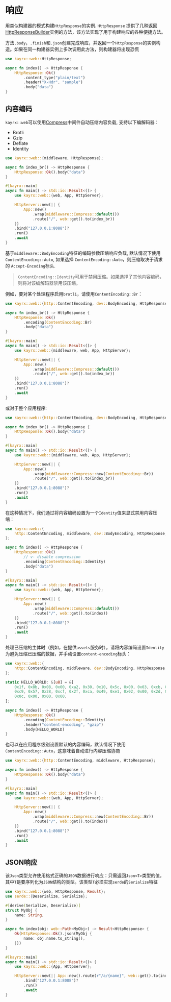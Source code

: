 # 响应

用类似构建器的模式构建`HttpResponse`的实例.  `HttpResponse` 提供了几种返回[HttpResponseBuilder](https://docs.rs/kayrx/0.7.5/kayrx/web/dev/struct.HttpResponseBuilder.html)实例的方法，该方法实现了用于构建响应的各种便捷方法。

方法`.body`，`.finish`和`.json`创建完成响应，并返回一个`HttpResponse`的实例构造。如果在同一构建器实例上多次调用此方法，则构建器将出现恐慌

```rust
use kayrx::web::HttpResponse;

async fn index() -> HttpResponse {
    HttpResponse::Ok()
        .content_type("plain/text")
        .header("X-Hdr", "sample")
        .body("data")
}
```

## 内容编码

`kayrx::web`可以使用[Compress](https://docs.rs/kayrx/0.7.5/kayrx/web/middleware/struct.Compress.html)中间件自动压缩内容负载, 支持以下编解码器：

* Brotli
* Gzip
* Deflate
* Identity

```rust
use kayrx::web::{middleware, HttpResponse};

async fn index_br() -> HttpResponse {
    HttpResponse::Ok().body("data")
}

#[kayrx::main]
async fn main() -> std::io::Result<()> {
    use kayrx::web::{web, App, HttpServer};

    HttpServer::new(|| {
        App::new()
            .wrap(middleware::Compress::default())
            .route("/", web::get().to(index_br))
    })
    .bind("127.0.0.1:8088")?
    .run()
    .await
}
```

基于`middleware::BodyEncoding`特征的编码参数压缩响应负载, 默认情况下使用`ContentEncoding::Auto`, 如果选择 `ContentEncoding::Auto`，则压缩取决于请求的 `Accept-Encoding`标头.

> `ContentEncoding::Identity`可用于禁用压缩。如果选择了其他内容编码，则将对该编解码器禁用该压缩。

例如，要对某个处理程序启用`brotli`，请使用`ContentEncoding::Br`：

```rust
use kayrx::web::{http::ContentEncoding, dev::BodyEncoding, HttpResponse};

async fn index_br() -> HttpResponse {
    HttpResponse::Ok()
        .encoding(ContentEncoding::Br)
        .body("data")
}

#[kayrx::main]
async fn main() -> std::io::Result<()> {
    use kayrx::web::{middleware, web, App, HttpServer};

    HttpServer::new(|| {
        App::new()
            .wrap(middleware::Compress::default())
            .route("/", web::get().to(index_br))
    })
    .bind("127.0.0.1:8088")?
    .run()
    .await
}
```

或对于整个应用程序:

```rust
use kayrx::web::{http::ContentEncoding, dev::BodyEncoding, HttpResponse};

async fn index_br() -> HttpResponse {
    HttpResponse::Ok().body("data")
}

#[kayrx::main]
async fn main() -> std::io::Result<()> {
    use kayrx::web::{middleware, web, App, HttpServer};

    HttpServer::new(|| {
        App::new()
            .wrap(middleware::Compress::new(ContentEncoding::Br))
            .route("/", web::get().to(index_br))
    })
    .bind("127.0.0.1:8088")?
    .run()
    .await
}
```

在这种情况下，我们通过将内容编码设置为一个`Identity`值来显式禁用内容压缩：

```rust
use kayrx::web::{
    http::ContentEncoding, middleware, dev::BodyEncoding, HttpResponse,
};

async fn index() -> HttpResponse {
    HttpResponse::Ok()
        // v- disable compression
        .encoding(ContentEncoding::Identity)
        .body("data")
}

#[kayrx::main]
async fn main() -> std::io::Result<()> {
    use kayrx::web::{web, App, HttpServer};

    HttpServer::new(|| {
        App::new()
            .wrap(middleware::Compress::default())
            .route("/", web::get().to(index))
    })
    .bind("127.0.0.1:8088")?
    .run()
    .await
}
```

处理已压缩的主体时（例如，在提供`assets`服务时），请将内容编码设置`Identity`为避免压缩已压缩的数据，并手动设置`content-encoding`标头：

```rust
use kayrx::web::{
    http::ContentEncoding, middleware, dev::BodyEncoding, HttpResponse,
};

static HELLO_WORLD: &[u8] = &[
    0x1f, 0x8b, 0x08, 0x00, 0xa2, 0x30, 0x10, 0x5c, 0x00, 0x03, 0xcb, 0x48, 0xcd, 0xc9,
    0xc9, 0x57, 0x28, 0xcf, 0x2f, 0xca, 0x49, 0xe1, 0x02, 0x00, 0x2d, 0x3b, 0x08, 0xaf,
    0x0c, 0x00, 0x00, 0x00,
];

async fn index() -> HttpResponse {
    HttpResponse::Ok()
        .encoding(ContentEncoding::Identity)
        .header("content-encoding", "gzip")
        .body(HELLO_WORLD)
}
```

也可以在应用程序级别设置默认的内容编码，默认情况下使用`ContentEncoding::Auto`，这意味着自动进行内容压缩协商

```rust
use kayrx::web::{http::ContentEncoding, middleware, HttpResponse};

async fn index() -> HttpResponse {
    HttpResponse::Ok().body("data")
}

#[kayrx::main]
async fn main() -> std::io::Result<()> {
    use kayrx::web::{web, App, HttpServer};

    HttpServer::new(|| {
        App::new()
            .wrap(middleware::Compress::new(ContentEncoding::Br))
            .route("/", web::get().to(index))
    })
    .bind("127.0.0.1:8088")?
    .run()
    .await
}
```

## JSON响应

该`Json`类型允许使用格式正确的`JSON`数据进行响应：只需返回`Json<T>`类型的值，其中`T`是要序列化为`JSON`结构的类型。该类型`T`必须实现`serde`的`Serialize`特征

```rust
use kayrx::web::{web, HttpResponse, Result};
use serde::{Deserialize, Serialize};

#[derive(Serialize, Deserialize)]
struct MyObj {
    name: String,
}

async fn index(obj: web::Path<MyObj>) -> Result<HttpResponse> {
    Ok(HttpResponse::Ok().json(MyObj {
        name: obj.name.to_string(),
    }))
}

#[kayrx::main]
async fn main() -> std::io::Result<()> {
    use kayrx::web::{App, HttpServer};

    HttpServer::new(|| App::new().route(r"/a/{name}", web::get().to(index)))
        .bind("127.0.0.1:8088")?
        .run()
        .await
}
```